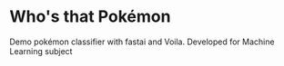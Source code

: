 # Who's that Pokémon

Demo pokémon classifier with fastai and Voila.
Developed for Machine Learning subject
